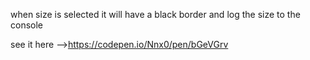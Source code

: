 when size is selected it will have a black border and log the size to the console

see it here -->https://codepen.io/Nnx0/pen/bGeVGrv
